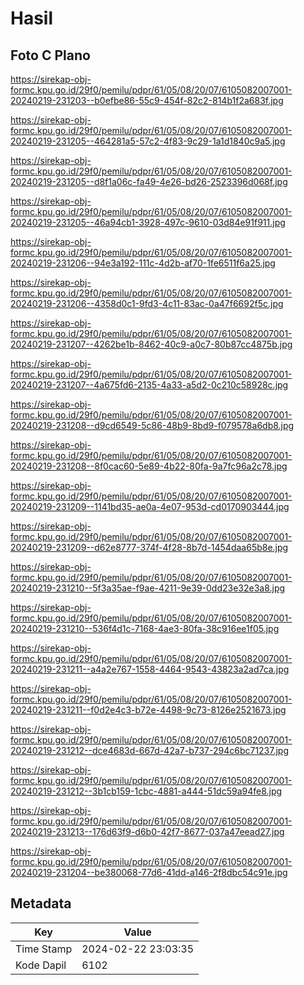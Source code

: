 # Hasil

## Foto C Plano

https://sirekap-obj-formc.kpu.go.id/29f0/pemilu/pdpr/61/05/08/20/07/6105082007001-20240219-231203--b0efbe86-55c9-454f-82c2-814b1f2a683f.jpg

https://sirekap-obj-formc.kpu.go.id/29f0/pemilu/pdpr/61/05/08/20/07/6105082007001-20240219-231205--464281a5-57c2-4f83-9c29-1a1d1840c9a5.jpg

https://sirekap-obj-formc.kpu.go.id/29f0/pemilu/pdpr/61/05/08/20/07/6105082007001-20240219-231205--d8f1a06c-fa49-4e26-bd26-2523396d068f.jpg

https://sirekap-obj-formc.kpu.go.id/29f0/pemilu/pdpr/61/05/08/20/07/6105082007001-20240219-231205--46a94cb1-3928-497c-9610-03d84e91f911.jpg

https://sirekap-obj-formc.kpu.go.id/29f0/pemilu/pdpr/61/05/08/20/07/6105082007001-20240219-231206--94e3a192-111c-4d2b-af70-1fe6511f6a25.jpg

https://sirekap-obj-formc.kpu.go.id/29f0/pemilu/pdpr/61/05/08/20/07/6105082007001-20240219-231206--4358d0c1-9fd3-4c11-83ac-0a47f6692f5c.jpg

https://sirekap-obj-formc.kpu.go.id/29f0/pemilu/pdpr/61/05/08/20/07/6105082007001-20240219-231207--4262be1b-8462-40c9-a0c7-80b87cc4875b.jpg

https://sirekap-obj-formc.kpu.go.id/29f0/pemilu/pdpr/61/05/08/20/07/6105082007001-20240219-231207--4a675fd6-2135-4a33-a5d2-0c210c58928c.jpg

https://sirekap-obj-formc.kpu.go.id/29f0/pemilu/pdpr/61/05/08/20/07/6105082007001-20240219-231208--d9cd6549-5c86-48b9-8bd9-f079578a6db8.jpg

https://sirekap-obj-formc.kpu.go.id/29f0/pemilu/pdpr/61/05/08/20/07/6105082007001-20240219-231208--8f0cac60-5e89-4b22-80fa-9a7fc96a2c78.jpg

https://sirekap-obj-formc.kpu.go.id/29f0/pemilu/pdpr/61/05/08/20/07/6105082007001-20240219-231209--1141bd35-ae0a-4e07-953d-cd0170903444.jpg

https://sirekap-obj-formc.kpu.go.id/29f0/pemilu/pdpr/61/05/08/20/07/6105082007001-20240219-231209--d62e8777-374f-4f28-8b7d-1454daa65b8e.jpg

https://sirekap-obj-formc.kpu.go.id/29f0/pemilu/pdpr/61/05/08/20/07/6105082007001-20240219-231210--5f3a35ae-f9ae-4211-9e39-0dd23e32e3a8.jpg

https://sirekap-obj-formc.kpu.go.id/29f0/pemilu/pdpr/61/05/08/20/07/6105082007001-20240219-231210--536f4d1c-7168-4ae3-80fa-38c916ee1f05.jpg

https://sirekap-obj-formc.kpu.go.id/29f0/pemilu/pdpr/61/05/08/20/07/6105082007001-20240219-231211--a4a2e767-1558-4464-9543-43823a2ad7ca.jpg

https://sirekap-obj-formc.kpu.go.id/29f0/pemilu/pdpr/61/05/08/20/07/6105082007001-20240219-231211--f0d2e4c3-b72e-4498-9c73-8126e2521673.jpg

https://sirekap-obj-formc.kpu.go.id/29f0/pemilu/pdpr/61/05/08/20/07/6105082007001-20240219-231212--dce4683d-667d-42a7-b737-294c6bc71237.jpg

https://sirekap-obj-formc.kpu.go.id/29f0/pemilu/pdpr/61/05/08/20/07/6105082007001-20240219-231212--3b1cb159-1cbc-4881-a444-51dc59a94fe8.jpg

https://sirekap-obj-formc.kpu.go.id/29f0/pemilu/pdpr/61/05/08/20/07/6105082007001-20240219-231213--176d63f9-d6b0-42f7-8677-037a47eead27.jpg

https://sirekap-obj-formc.kpu.go.id/29f0/pemilu/pdpr/61/05/08/20/07/6105082007001-20240219-231204--be380068-77d6-41dd-a146-2f8dbc54c91e.jpg


## Metadata

| Key        | Value               |
| ---------- | ------------------- |
| Time Stamp | 2024-02-22 23:03:35 |
| Kode Dapil | 6102                |



